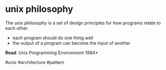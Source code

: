 # unix philosophy 

The unix philosophy is a set of design principles for how programs relate to each other.

- each program should do one thing well
- the output of a program can become the input of another

**Read**: Unix Programming Environment 1984*


#unix #architecture #pattern 